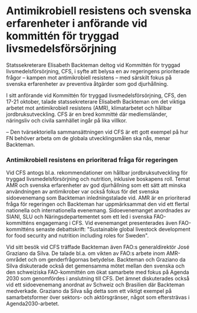 # Antimikrobiell resistens och svenska erfarenheter i anförande vid kommittén för tryggad livsmedelsförsörjning

Statssekreterare Elisabeth Backteman deltog vid Kommittén för tryggad livsmedelsförsörjning, CFS, i syfte att belysa en av regeringens prioriterade frågor – kampen mot antimikrobiell resistens – med särskilt fokus på svenska erfarenheter av preventiva åtgärder som god djurhållning.

I sitt anförande vid Kommittén för tryggad livsmedelsförsörjning, CFS, den 17-21 oktober, talade statssekreterare Elisabeth Backteman om det viktiga arbetet mot antimikrobiell resistens (AMR), klimatarbetet och hållbar jordbruksutveckling. CFS är en bred kommitté där medlemsländer, näringsliv och civila samhället ingår på lika villkor.

– Den tvärsektoriella sammansättningen vid CFS är ett gott exempel på hur FN behöver arbeta om de globala utvecklingsmålen ska nås, menar Backteman.

### Antimikrobiell resistens en prioriterad fråga för regeringen

Vid CFS antogs bl.a. rekommendationer om hållbar jordbruksutveckling för tryggad livsmedelsförsörjning och nutrition, inklusive boskapens roll. Temat AMR och svenska erfarenheter av god djurhållning som ett sätt att minska användningen av antimikrober var också fokus för det svenska sidoevenemang som Backteman inledningstalade vid. AMR är en prioriterad fråga för regeringen och Backteman har uppmärksammat den vid ett flertal nationella och internationella evenemang. Sidoevenemanget anordnades av SIANI, SLU och Näringsdepartementet som ett led i svenska FAO-kommitténs engagemang i CFS. Vid evenemanget presenterades även FAO-kommitténs senaste debattskrift: "Sustainable global livestock development for food security and nutrition including roles for Sweden".

Vid sitt besök vid CFS träffade Backteman även FAO:s generaldirektör José Graziano da Silva. De talade bl.a. om vikten av FAO:s arbete inom AMR-området och om genderfrågornas betydelse. Backteman och Graziano da Silva diskuterade också det gemensamma mötet mellan den svenska och den schweiziska FAO-kommittén om ökat samarbete med fokus på Agenda 2030 som genomfördes i anslutning till CFS. Det ämnet diskuterades också vid ett sidoevenemang anordnat av Schweiz och Brasilien där Backteman medverkade. Graziano da Silva såg detta som ett viktigt exempel på samarbetsformer över sektors- och aktörsgränser, något som eftersträvas i Agenda2030-arbetet.
